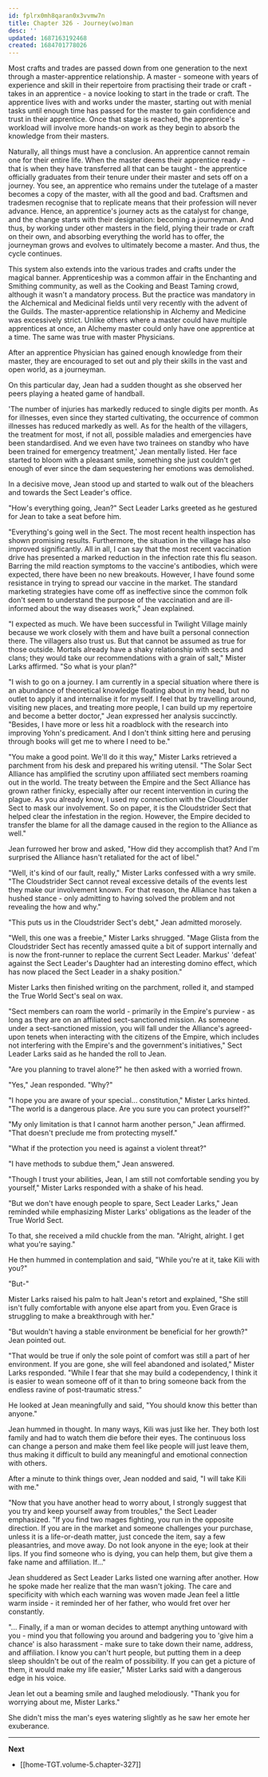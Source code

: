 ```yaml
---
id: fplrx0mh8qaran0x3vvmw7n
title: Chapter 326 - Journey(wo)man
desc: ''
updated: 1687163192468
created: 1684701778026
---
```


Most crafts and trades are passed down from one generation to the next through a master-apprentice relationship. A master - someone with years of experience and skill in their repertoire from practising their trade or craft - takes in an apprentice - a novice looking to start in the trade or craft. The apprentice lives with and works under the master, starting out with menial tasks until enough time has passed for the master to gain confidence and trust in their apprentice. Once that stage is reached, the apprentice's workload will involve more hands-on work as they begin to absorb the knowledge from their masters.

Naturally, all things must have a conclusion. An apprentice cannot remain one for their entire life. When the master deems their apprentice ready - that is when they have transferred all that can be taught - the apprentice officially graduates from their tenure under their master and sets off on a journey. You see, an apprentice who remains under the tutelage of a master becomes a copy of the master, with all the good and bad. Craftsmen and tradesmen recognise that to replicate means that their profession will never advance. Hence, an apprentice's journey acts as the catalyst for change, and the change starts with their designation: becoming a journeyman. And thus, by working under other masters in the field, plying their trade or craft on their own, and absorbing everything the world has to offer, the journeyman grows and evolves to ultimately become a master. And thus, the cycle continues.

This system also extends into the various trades and crafts under the magical banner. Apprenticeship was a common affair in the Enchanting and Smithing community, as well as the Cooking and Beast Taming crowd, although it wasn't a mandatory process. But the practice was mandatory in the Alchemical and Medicinal fields until very recently with the advent of the Guilds. The master-apprentice relationship in Alchemy and Medicine was excessively strict. Unlike others where a master could have multiple apprentices at once, an Alchemy master could only have one apprentice at a time. The same was true with master Physicians.

After an apprentice Physician has gained enough knowledge from their master, they are encouraged to set out and ply their skills in the vast and open world, as a journeyman.

On this particular day, Jean had a sudden thought as she observed her peers playing a heated game of handball.

'The number of injuries has markedly reduced to single digits per month. As for illnesses, even since they started cultivating, the occurrence of common illnesses has reduced markedly as well. As for the health of the villagers, the treatment for most, if not all, possible maladies and emergencies have been standardised. And we even have two trainees on standby who have been trained for emergency treatment,' Jean mentally listed. Her face started to bloom with a pleasant smile, something she just couldn't get enough of ever since the dam sequestering her emotions was demolished.

In a decisive move, Jean stood up and started to walk out of the bleachers and towards the Sect Leader's office.

"How's everything going, Jean?" Sect Leader Larks greeted as he gestured for Jean to take a seat before him.

"Everything's going well in the Sect. The most recent health inspection has shown promising results. Furthermore, the situation in the village has also improved significantly. All in all, I can say that the most recent vaccination drive has presented a marked reduction in the infection rate this flu season. Barring the mild reaction symptoms to the vaccine's antibodies, which were expected, there have been no new breakouts. However, I have found some resistance in trying to spread our vaccine in the market. The standard marketing strategies have come off as ineffective since the common folk don't seem to understand the purpose of the vaccination and are ill-informed about the way diseases work," Jean explained.

"I expected as much. We have been successful in Twilight Village mainly because we work closely with them and have built a personal connection there. The villagers also trust us. But that cannot be assumed as true for those outside. Mortals already have a shaky relationship with sects and clans; they would take our recommendations with a grain of salt," Mister Larks affirmed. "So what is your plan?"

"I wish to go on a journey. I am currently in a special situation where there is an abundance of theoretical knowledge floating about in my head, but no outlet to apply it and internalise it for myself. I feel that by travelling around, visiting new places, and treating more people, I can build up my repertoire and become a better doctor," Jean expressed her analysis succinctly. "Besides, I have more or less hit a roadblock with the research into improving Yohn's predicament. And I don't think sitting here and perusing through books will get me to where I need to be."

"You make a good point. We'll do it this way," Mister Larks retrieved a parchment from his desk and prepared his writing utensil. "The Solar Sect Alliance has amplified the scrutiny upon affiliated sect members roaming out in the world. The treaty between the Empire and the Sect Alliance has grown rather finicky, especially after our recent intervention in curing the plague. As you already know, I used my connection with the Cloudstrider Sect to mask our involvement. So on paper, it is the Cloudstrider Sect that helped clear the infestation in the region. However, the Empire decided to transfer the blame for all the damage caused in the region to the Alliance as well."

Jean furrowed her brow and asked, "How did they accomplish that? And I'm surprised the Alliance hasn't retaliated for the act of libel."

"Well, it's kind of our fault, really," Mister Larks confessed with a wry smile. "The Cloudstrider Sect cannot reveal excessive details of the events lest they make our involvement known. For that reason, the Alliance has taken a hushed stance - only admitting to having solved the problem and not revealing the how and why."

"This puts us in the Cloudstrider Sect's debt," Jean admitted morosely.

"Well, this one was a freebie," Mister Larks shrugged. "Mage Glista from the Cloudstrider Sect has recently amassed quite a bit of support internally and is now the front-runner to replace the current Sect Leader. Markus' 'defeat' against the Sect Leader's Daughter had an interesting domino effect, which has now placed the Sect Leader in a shaky position."

Mister Larks then finished writing on the parchment, rolled it, and stamped the True World Sect's seal on wax.

"Sect members can roam the world - primarily in the Empire's purview - as long as they are on an affiliated sect-sanctioned mission. As someone under a sect-sanctioned mission, you will fall under the Alliance's agreed-upon tenets when interacting with the citizens of the Empire, which includes not interfering with the Empire's and the government's initiatives," Sect Leader Larks said as he handed the roll to Jean.

"Are you planning to travel alone?" he then asked with a worried frown.

"Yes," Jean responded. "Why?"

"I hope you are aware of your special... constitution," Mister Larks hinted. "The world is a dangerous place. Are you sure you can protect yourself?"

"My only limitation is that I cannot harm another person," Jean affirmed. "That doesn't preclude me from protecting myself."

"What if the protection you need is against a violent threat?"

"I have methods to subdue them," Jean answered.

"Though I trust your abilities, Jean, I am still not comfortable sending you by yourself," Mister Larks responded with a shake of his head.

"But we don't have enough people to spare, Sect Leader Larks," Jean reminded while emphasizing Mister Larks' obligations as the leader of the True World Sect.

To that, she received a mild chuckle from the man. "Alright, alright. I get what you're saying."

He then hummed in contemplation and said, "While you're at it, take Kili with you?"

"But-"

Mister Larks raised his palm to halt Jean's retort and explained, "She still isn't fully comfortable with anyone else apart from you. Even Grace is struggling to make a breakthrough with her."

"But wouldn't having a stable environment be beneficial for her growth?" Jean pointed out.

"That would be true if only the sole point of comfort was still a part of her environment. If you are gone, she will feel abandoned and isolated," Mister Larks responded. "While I fear that she may build a codependency, I think it is easier to wean someone off of it than to bring someone back from the endless ravine of post-traumatic stress."

He looked at Jean meaningfully and said, "You should know this better than anyone."

Jean hummed in thought. In many ways, Kili was just like her. They both lost family and had to watch them die before their eyes. The continuous loss can change a person and make them feel like people will just leave them, thus making it difficult to build any meaningful and emotional connection with others.

After a minute to think things over, Jean nodded and said, "I will take Kili with me."

"Now that you have another head to worry about, I strongly suggest that you try and keep yourself away from troubles," the Sect Leader emphasized. "If you find two mages fighting, you run in the opposite direction. If you are in the market and someone challenges your purchase, unless it is a life-or-death matter, just concede the item, say a few pleasantries, and move away. Do not look anyone in the eye; look at their lips. If you find someone who is dying, you can help them, but give them a fake name and affiliation. If..."

Jean shuddered as Sect Leader Larks listed one warning after another. How he spoke made her realize that the man wasn't joking. The care and specificity with which each warning was woven made Jean feel a little warm inside - it reminded her of her father, who would fret over her constantly.

"... Finally, if a man or woman decides to attempt anything untoward with you - mind you that following you around and badgering you to 'give him a chance' is also harassment - make sure to take down their name, address, and affiliation. I know you can't hurt people, but putting them in a deep sleep shouldn't be out of the realm of possibility. If you can get a picture of them, it would make my life easier," Mister Larks said with a dangerous edge in his voice.

Jean let out a beaming smile and laughed melodiously. "Thank you for worrying about me, Mister Larks."

She didn't miss the man's eyes watering slightly as he saw her emote her exuberance.

____

**Next**
* [[home-TGT.volume-5.chapter-327]]